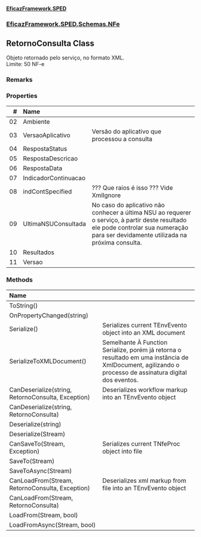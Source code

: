 #### [EficazFramework.SPED](EficazFrameworkSPED.md 'EficazFramework SPED')
### [EficazFramework.SPED.Schemas.NFe](EficazFramework.SPED.Schemas.NFe.md 'EficazFramework.SPED.Schemas.NFe')

## RetornoConsulta Class

Objeto retornado pelo serviço, no formato XML.  
Limite: 50 NF-e

### Remarks
### Properties

| # | Name | |
| ---: | :--- | :--- |
| 02 | Ambiente |  |
| 03 | VersaoAplicativo | Versão do aplicativo que processou a consulta |
| 04 | RespostaStatus |  |
| 05 | RespostaDescricao |  |
| 06 | RespostaData |  |
| 07 | IndicadorContinuacao |  |
| 08 | indContSpecified | ??? Que raios é isso ???            Vide XmlIgnore |
| 09 | UltimaNSUConsultada | No caso do aplicativo não conhecer a última NSU ao requerer o serviço,            à partir deste resultado ele pode controlar sua numeração para ser            devidamente utilizada na próxima consulta. |
| 10 | Resultados |  |
| 11 | Versao |  |
### Methods

| Name | |
| :--- | :--- |
| ToString() |  |
| OnPropertyChanged(string) |  |
| Serialize() | Serializes current TEnvEvento object into an XML document |
| SerializeToXMLDocument() | Semelhante À Function Serialize, porém já retorna o resultado            em uma instância de XmlDocument, agilizando o processo de assinatura            digital dos eventos. |
| CanDeserialize(string, RetornoConsulta, Exception) | Deserializes workflow markup into an TEnvEvento object |
| CanDeserialize(string, RetornoConsulta) |  |
| Deserialize(string) |  |
| Deserialize(Stream) |  |
| CanSaveTo(Stream, Exception) | Serializes current TNfeProc object into file |
| SaveTo(Stream) |  |
| SaveToAsync(Stream) |  |
| CanLoadFrom(Stream, RetornoConsulta, Exception) | Deserializes xml markup from file into an TEnvEvento object |
| CanLoadFrom(Stream, RetornoConsulta) |  |
| LoadFrom(Stream, bool) |  |
| LoadFromAsync(Stream, bool) |  |
